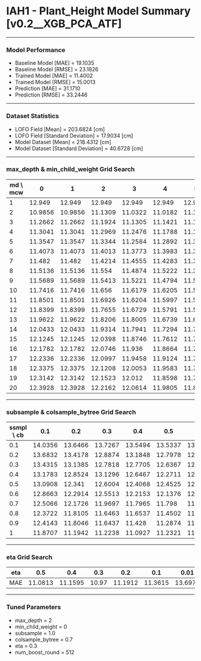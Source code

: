 # IAH1 - Plant_Height Model Summary [v0.2__XGB_PCA_ATF]

***

### Model Performance

- Baseline Model [MAE] = 19.1035
- Baseline Model [RMSE] = 23.1826
- Trained Model [MAE] = 11.4002
- Trained Model [RMSE] = 15.0013
- Prediction [MAE] = 31.1710
- Prediction [RMSE] = 33.2446
***

### Dataset Statistics

- LOFO Field [Mean] = 203.6824 [cm]
- LOFO Field [Standard Deviation] = 17.9034 [cm]
- Model Dataset [Mean] = 218.4312 [cm]
- Model Dataset [Standard Deviation] = 40.6728 [cm]
***

### max_depth & min_child_weight Grid Search

|   md \ mcw |       0 |       1 |       2 |       3 |       4 |       5 |       6 |       7 |       8 |       9 |      10 |      11 |      12 |      13 |      14 |      15 |      16 |      17 |      18 |      19 |      20 |
|------------|---------|---------|---------|---------|---------|---------|---------|---------|---------|---------|---------|---------|---------|---------|---------|---------|---------|---------|---------|---------|---------|
|          1 | 12.949  | 12.949  | 12.949  | 12.949  | 12.949  | 12.949  | 12.9509 | 12.9509 | 12.9509 | 12.951  | 12.951  | 12.951  | 12.951  | 12.9492 | 12.9476 | 12.9477 | 12.947  | 12.947  | 12.9498 | 12.9498 | 12.9532 |
|          2 | 10.9856 | 10.9856 | 11.1309 | 11.0322 | 11.0182 | 11.1334 | 11.1197 | 11.1689 | 11.0444 | 11.0378 | 11.039  | 11.0258 | 11.1906 | 11.1221 | 11.1255 | 11.0462 | 11.1242 | 11.0556 | 11.1907 | 11.1453 | 11.0855 |
|          3 | 11.2662 | 11.2662 | 11.1924 | 11.1305 | 11.1421 | 11.1169 | 11.132  | 11.142  | 11.0634 | 11.1181 | 11.1598 | 11.104  | 11.18   | 11.0833 | 11.0961 | 11.1152 | 11.1197 | 11.0885 | 11.156  | 11.154  | 11.1823 |
|          4 | 11.3041 | 11.3041 | 11.2969 | 11.2476 | 11.1788 | 11.1853 | 11.2034 | 11.248  | 11.1865 | 11.1558 | 11.2225 | 11.2273 | 11.2204 | 11.1976 | 11.1748 | 11.1808 | 11.1952 | 11.1951 | 11.2071 | 11.225  | 11.2723 |
|          5 | 11.3547 | 11.3547 | 11.3344 | 11.2584 | 11.2892 | 11.3072 | 11.2199 | 11.2773 | 11.2659 | 11.1777 | 11.1743 | 11.2328 | 11.2102 | 11.1855 | 11.2636 | 11.2547 | 11.1774 | 11.2743 | 11.2348 | 11.2405 | 11.2441 |
|          6 | 11.4073 | 11.4073 | 11.4013 | 11.3773 | 11.3983 | 11.3303 | 11.3689 | 11.3334 | 11.2811 | 11.2925 | 11.2687 | 11.3021 | 11.3453 | 11.3504 | 11.3019 | 11.2987 | 11.2895 | 11.311  | 11.2402 | 11.2982 | 11.2585 |
|          7 | 11.482  | 11.482  | 11.4214 | 11.4555 | 11.4283 | 11.3324 | 11.4359 | 11.383  | 11.314  | 11.3453 | 11.3051 | 11.3681 | 11.3072 | 11.3605 | 11.34   | 11.3803 | 11.3223 | 11.3052 | 11.2971 | 11.3061 | 11.3341 |
|          8 | 11.5136 | 11.5136 | 11.554  | 11.4874 | 11.5222 | 11.3941 | 11.4703 | 11.4511 | 11.3612 | 11.4139 | 11.3672 | 11.4057 | 11.3862 | 11.3266 | 11.3337 | 11.3764 | 11.3773 | 11.3975 | 11.3649 | 11.3696 | 11.3172 |
|          9 | 11.5689 | 11.5689 | 11.5413 | 11.5221 | 11.4794 | 11.5299 | 11.4514 | 11.4378 | 11.388  | 11.4511 | 11.35   | 11.373  | 11.4317 | 11.4642 | 11.4126 | 11.4273 | 11.423  | 11.3217 | 11.4018 | 11.4145 | 11.3672 |
|         10 | 11.7416 | 11.7416 | 11.656  | 11.6179 | 11.6205 | 11.522  | 11.5668 | 11.5232 | 11.4875 | 11.3996 | 11.4324 | 11.4301 | 11.4024 | 11.4295 | 11.3639 | 11.4903 | 11.4437 | 11.4887 | 11.4589 | 11.4199 | 11.4443 |
|         11 | 11.8501 | 11.8501 | 11.6926 | 11.6204 | 11.5997 | 11.5032 | 11.5007 | 11.5298 | 11.5048 | 11.4564 | 11.4208 | 11.4682 | 11.4322 | 11.5273 | 11.467  | 11.4608 | 11.447  | 11.4041 | 11.4885 | 11.3733 | 11.4042 |
|         12 | 11.8399 | 11.8399 | 11.7655 | 11.6729 | 11.5791 | 11.5931 | 11.5975 | 11.5613 | 11.577  | 11.5105 | 11.5345 | 11.5142 | 11.4942 | 11.4519 | 11.4238 | 11.4396 | 11.4714 | 11.468  | 11.4962 | 11.4239 | 11.4146 |
|         13 | 11.9622 | 11.9622 | 11.8206 | 11.8005 | 11.6739 | 11.6156 | 11.595  | 11.6804 | 11.6164 | 11.5894 | 11.5562 | 11.5525 | 11.4646 | 11.4641 | 11.4746 | 11.3578 | 11.4509 | 11.4744 | 11.4821 | 11.5206 | 11.5128 |
|         14 | 12.0433 | 12.0433 | 11.9314 | 11.7941 | 11.7294 | 11.7614 | 11.6797 | 11.638  | 11.6002 | 11.6124 | 11.5181 | 11.4899 | 11.5292 | 11.5065 | 11.5601 | 11.4948 | 11.5085 | 11.4976 | 11.4717 | 11.5432 | 11.5189 |
|         15 | 12.1245 | 12.1245 | 12.0398 | 11.8746 | 11.7612 | 11.7307 | 11.6536 | 11.6142 | 11.6372 | 11.6264 | 11.584  | 11.5167 | 11.5488 | 11.5578 | 11.4406 | 11.5236 | 11.5149 | 11.4741 | 11.4494 | 11.5251 | 11.4756 |
|         16 | 12.1782 | 12.1782 | 12.0746 | 11.936  | 11.8664 | 11.7708 | 11.7359 | 11.6989 | 11.6164 | 11.6392 | 11.6419 | 11.5707 | 11.5948 | 11.5207 | 11.5162 | 11.5741 | 11.5489 | 11.5466 | 11.4982 | 11.4877 | 11.4946 |
|         17 | 12.2336 | 12.2336 | 12.0997 | 11.9458 | 11.9124 | 11.7681 | 11.7899 | 11.7219 | 11.6959 | 11.6214 | 11.6497 | 11.591  | 11.5922 | 11.5468 | 11.5556 | 11.5786 | 11.5212 | 11.5221 | 11.5145 | 11.5153 | 11.5222 |
|         18 | 12.3375 | 12.3375 | 12.1208 | 12.0053 | 11.9583 | 11.7479 | 11.7575 | 11.7858 | 11.6931 | 11.7175 | 11.6    | 11.5659 | 11.5709 | 11.5858 | 11.5161 | 11.6163 | 11.4541 | 11.5243 | 11.523  | 11.5153 | 11.4637 |
|         19 | 12.3142 | 12.3142 | 12.1523 | 12.012  | 11.8598 | 11.7672 | 11.8131 | 11.7738 | 11.7133 | 11.6638 | 11.595  | 11.6642 | 11.6345 | 11.6007 | 11.5277 | 11.5772 | 11.5805 | 11.5018 | 11.4912 | 11.5144 | 11.544  |
|         20 | 12.3928 | 12.3928 | 12.2162 | 12.0614 | 11.9805 | 11.8425 | 11.8796 | 11.8003 | 11.6965 | 11.6638 | 11.6429 | 11.6645 | 11.5896 | 11.5798 | 11.5109 | 11.5085 | 11.5095 | 11.4903 | 11.5212 | 11.5404 | 11.4835 |

***

### subsample & colsample_bytree Grid Search

|   ssmpl \ cb |     0.1 |     0.2 |     0.3 |     0.4 |     0.5 |     0.6 |     0.7 |     0.8 |     0.9 |     1.0 |
|--------------|---------|---------|---------|---------|---------|---------|---------|---------|---------|---------|
|          0.1 | 14.0356 | 13.6466 | 13.7267 | 13.5494 | 13.5337 | 13.6073 | 13.5593 | 13.6033 | 13.5627 | 13.6054 |
|          0.2 | 13.6832 | 13.4178 | 12.8874 | 13.1848 | 12.7978 | 12.9315 | 12.9401 | 13.1992 | 12.936  | 13.0853 |
|          0.3 | 13.4315 | 13.1385 | 12.7818 | 12.7705 | 12.6367 | 12.6624 | 12.6654 | 12.5804 | 12.6039 | 12.5734 |
|          0.4 | 13.1783 | 12.8524 | 13.1296 | 12.6467 | 12.2711 | 12.2655 | 12.2839 | 12.3978 | 12.1616 | 12.087  |
|          0.5 | 13.0908 | 12.341  | 12.6004 | 12.4068 | 12.4525 | 12.1382 | 12.1024 | 11.9943 | 11.844  | 11.8405 |
|          0.6 | 12.8663 | 12.2914 | 12.5513 | 12.2153 | 12.1376 | 12.2628 | 11.8464 | 12.0505 | 11.8916 | 11.934  |
|          0.7 | 12.5066 | 12.1726 | 11.9697 | 11.7965 | 11.798  | 11.7698 | 11.9325 | 11.6553 | 11.7378 | 11.6052 |
|          0.8 | 12.3722 | 11.8105 | 11.6463 | 11.6537 | 11.4502 | 11.4736 | 11.49   | 11.5012 | 11.7717 | 11.5209 |
|          0.9 | 12.4143 | 11.8046 | 11.6437 | 11.428  | 11.2874 | 11.3673 | 11.3482 | 11.3251 | 11.2742 | 11.3249 |
|          1   | 11.8707 | 11.1942 | 11.2238 | 11.0927 | 11.2321 | 11.077  | 10.97   | 11.1136 | 10.9991 | 10.9856 |

***

### eta Grid Search

| eta   |     0.5 |     0.4 |   0.3 |     0.2 |     0.1 |    0.01 |   0.001 |
|-------|---------|---------|-------|---------|---------|---------|---------|
| MAE   | 11.0813 | 11.1595 | 10.97 | 11.1912 | 11.3615 | 13.6979 | 80.4657 |

***

### Tuned Parameters

- max_depth = 2
- min_child_weight = 0
- subsample = 1.0
- colsample_bytree = 0.7
- eta = 0.3
- num_boost_round = 512
